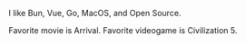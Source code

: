 I like Bun, Vue, Go, MacOS, and Open Source.

Favorite movie is Arrival. Favorite videogame is Civilization 5. 
